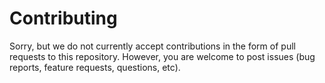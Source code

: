 <!--
Copyright (C) 2020-2025 Mitsubishi Electric Research Laboratories (MERL)
SPDX-License-Identifier: AGPL-3.0-or-later
-->

# Contributing

Sorry, but we do not currently accept contributions in the form of pull requests to this repository. However, you are
welcome to post issues (bug reports, feature requests, questions, etc).
